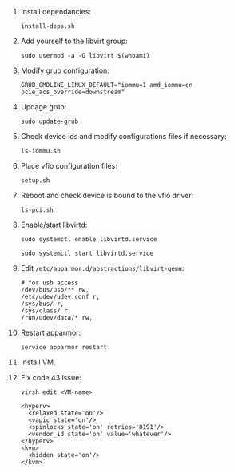 1. Install dependancies: 

    `install-deps.sh`

2. Add yourself to the libvirt group:

    `sudo usermod -a -G libvirt $(whoami)`
    
3. Modify grub configuration:
    ````
    GRUB_CMDLINE_LINUX_DEFAULT="iommu=1 amd_iommu=on pcie_acs_override=downstream"
    ````

4. Updage grub:

    `sudo update-grub`

5. Check device ids and modify configurations files if necessary:

    `ls-iommu.sh`

6. Place vfio configuration files:

    `setup.sh`

7. Reboot and check device is bound to the vfio driver:

    `ls-pci.sh`

8. Enable/start libvirtd:

    `sudo systemctl enable libvirtd.service`  

    `sudo systemctl start libvirtd.service`  
      
9. Edit `/etc/apparmor.d/abstractions/libvirt-qemu`:
    ````
    # for usb access
    /dev/bus/usb/** rw,
    /etc/udev/udev.conf r,
    /sys/bus/ r,
    /sys/class/ r,
    /run/udev/data/* rw,
    ````

10. Restart apparmor:

    `service apparmor restart`

11. Install VM.

12. Fix code 43 issue:

    `virsh edit <VM-name>`
    
    ````
    <hyperv>
      <relaxed state='on'/>
      <vapic state='on'/>
      <spinlocks state='on' retries='8191'/>
      <vendor_id state='on' value='whatever'/>
    </hyperv>
    <kvm>
      <hidden state='on'/>
    </kvm>` 
    ````
